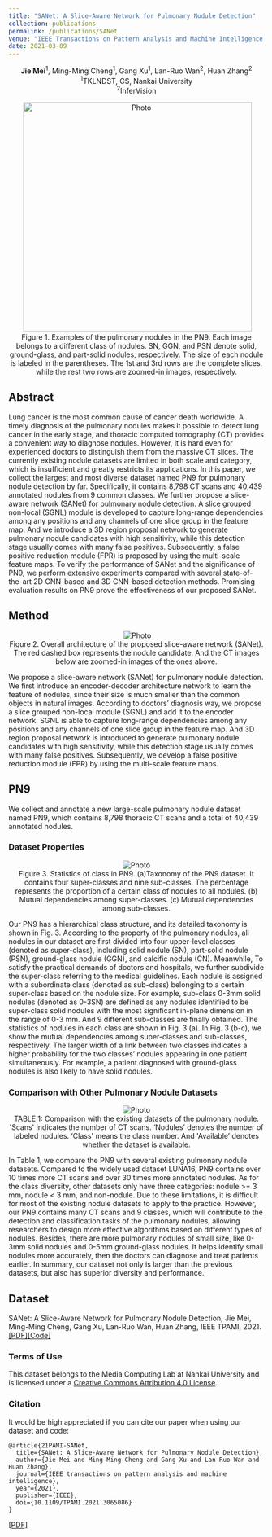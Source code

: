 ```yaml
---
title: "SANet: A Slice-Aware Network for Pulmonary Nodule Detection"
collection: publications
permalink: /publications/SANet
venue: "IEEE Transactions on Pattern Analysis and Machine Intelligence (TPAMI)"
date: 2021-03-09
---
```

<p align="center">
<b>Jie Mei</b><sup>1</sup>, Ming-Ming Cheng<sup>1</sup>, Gang Xu<sup>1</sup>, Lan-Ruo Wan<sup>2</sup>, Huan Zhang<sup>2</sup> <br>
<sup>1</sup>TKLNDST, CS, Nankai University <br>
<sup>2</sup>InferVision
</p>

<p align="center">
  <img src="https://jiemei.xyz/files/2021_TPAMI_SANet/SANet-examples.png?raw=true" alt="Photo" style="width: 450px;"/> <br>
 Figure 1. Examples of the pulmonary nodules in the PN9. 
 Each image belongs to a different class of nodules. SN, GGN, and PSN denote solid, ground-glass, and part-solid nodules, respectively. 
 The size of each nodule is labeled in the parentheses. The 1st and 3rd rows are the complete slices, while the rest two rows are zoomed-in images, respectively.
</p>

## Abstract
Lung cancer is the most common cause of cancer death worldwide. 
A timely diagnosis of the pulmonary nodules makes it possible to detect lung cancer in the early stage, 
and thoracic computed tomography (CT) provides a convenient way to diagnose nodules. 
However, it is hard even for experienced doctors to distinguish them from the massive CT slices. 
The currently existing nodule datasets are limited in both scale and category, 
which is insufficient and greatly restricts its applications. 
In this paper, we collect the largest and most diverse dataset named PN9 for pulmonary nodule detection by far. 
Specifically, it contains 8,798 CT scans and 40,439 annotated nodules from 9 common classes. 
We further propose a slice-aware network (SANet) for pulmonary nodule detection. 
A slice grouped non-local (SGNL) module is developed to capture long-range dependencies among any positions and any channels of one slice group in the feature map. 
And we introduce a 3D region proposal network to generate pulmonary nodule candidates with high sensitivity, while this detection stage usually comes with many false positives. 
Subsequently, a false positive reduction module (FPR) is proposed by using the multi-scale feature maps. 
To verify the performance of SANet and the significance of PN9, 
we perform extensive experiments compared with several state-of-the-art 2D CNN-based and 3D CNN-based detection methods. 
Promising evaluation results on PN9 prove the effectiveness of our proposed SANet.

## Method
<p align="center">
  <img src="https://jiemei.xyz/files/2021_TPAMI_SANet/SANet-method.png?raw=true" alt="Photo" style="max-width:750px"/> <br>
  Figure 2. Overall architecture of the proposed slice-aware network (SANet). The red dashed box represents the nodule candidate. 
  And the CT images below are zoomed-in images of the ones above.
</p>

We propose a slice-aware network (SANet) for pulmonary nodule detection. 
We first introduce an encoder-decoder architecture network to learn the feature of nodules, since their size is much smaller than the common objects in natural images. 
According to doctors’ diagnosis way, we propose a slice grouped non-local module (SGNL) and add it to the encoder network. 
SGNL is able to capture long-range dependencies among any positions and any channels of one slice group in the feature map. 
And 3D region proposal network is introduced to generate pulmonary nodule candidates with high sensitivity, while this detection stage usually comes with many false positives. 
Subsequently, we develop a false positive reduction module (FPR) by using the multi-scale feature maps.

## PN9
We collect and annotate a new large-scale pulmonary nodule
dataset named PN9, which contains 8,798 thoracic CT scans and
a total of 40,439 annotated nodules.

### Dataset Properties
<p align="center">
   <img src="https://jiemei.xyz/files/2021_TPAMI_SANet/SANet-class.png?raw=true" alt="Photo" style="max-width:750px"/> <br>
   Figure 3. Statistics of class in PN9. (a)Taxonomy of the PN9 dataset. 
   It contains four super-classes and nine sub-classes. 
   The percentage represents the proportion of a certain class of nodules to all nodules. 
   (b) Mutual dependencies among super-classes. (c) Mutual dependencies among sub-classes.
</p>

Our PN9 has a hierarchical class structure, and its detailed taxonomy is shown in Fig. 3. 
According to the property of the pulmonary nodules, all nodules in our dataset are first divided into four upper-level classes (denoted as super-class), 
including solid nodule (SN), part-solid nodule (PSN), ground-glass nodule (GGN), and calcific nodule (CN). 
Meanwhile, To satisfy the practical demands of doctors and hospitals, we further subdivide the super-class referring to the medical guidelines. 
Each nodule is assigned with a subordinate class (denoted as sub-class) belonging to a certain super-class based on the nodule size. 
For example, sub-class 0-3mm solid nodules (denoted as 0-3SN) are defined as any nodules identified to be super-class solid nodules with the most significant in-plane dimension in the range of 0-3 mm. And 9 different sub-classes are finally obtained. The statistics of nodules in each class are shown in Fig. 3 (a). 
In Fig. 3 (b-c), we show the mutual dependencies among super-classes and sub-classes, respectively. The larger width of a link between two classes indicates a higher probability for the two classes’ nodules appearing in one patient simultaneously. For example, a patient diagnosed with ground-glass nodules is also likely to have solid nodules.

### Comparison with Other Pulmonary Nodule Datasets
<p align="center">
   <img src="https://jiemei.xyz/files/2021_TPAMI_SANet/SANet-comparison.png?raw=true" alt="Photo" style="max-width:500px"/> <br>
   TABLE 1: Comparison with the existing datasets of the pulmonary nodule. 'Scans' indicates the number of CT scans. 
   ‘Nodules’ denotes the number of labeled nodules. ‘Class' means the class number. And 'Available’ denotes whether the dataset is available.
</p>

In Table 1, we compare the PN9 with several existing pulmonary nodule datasets. 
Compared to the widely used dataset LUNA16, PN9 contains over 10 times more CT scans and over 30 times more annotated nodules. 
As for the class diversity, other datasets only have three categories: nodule >= 3 mm, nodule < 3 mm, and non-nodule. 
Due to these limitations, it is difficult for most of the existing nodule datasets to apply to the practice. 
However, our PN9 contains many CT scans and 9 classes, which will contribute to the detection and classification tasks of the pulmonary nodules, 
allowing researchers to design more effective algorithms based on different types of nodules. 
Besides, there are more pulmonary nodules of small size, like 0-3mm solid nodules and 0-5mm ground-glass nodules. 
It helps identify small nodules more accurately, then the doctors can diagnose and treat patients earlier. 
In summary, our dataset not only is larger than the previous datasets, but also has superior diversity and performance.

## Dataset
SANet: A Slice-Aware Network for Pulmonary Nodule Detection, Jie Mei, Ming-Ming Cheng, Gang Xu, Lan-Ruo Wan, Huan Zhang, IEEE TPAMI, 2021. 
[[PDF]](https://jiemei.xyz/files/2021_TPAMI_SANet/2021_TPAMI_SANet.pdf)[[Code]](https://github.com/mj129/SANet)


### Terms of Use
This dataset belongs to the Media Computing Lab at Nankai University and is licensed under a [Creative Commons Attribution 4.0 License](https://creativecommons.org/licenses/by/4.0/legalcode).

### Citation
It would be high appreciated if you can cite our paper when using our dataset and code:
```
@article{21PAMI-SANet,
  title={SANet: A Slice-Aware Network for Pulmonary Nodule Detection},
  author={Jie Mei and Ming-Ming Cheng and Gang Xu and Lan-Ruo Wan and Huan Zhang},
  journal={IEEE transactions on pattern analysis and machine intelligence},
  year={2021},
  publisher={IEEE},
  doi={10.1109/TPAMI.2021.3065086}
}
```

[[PDF]](https://jiemei.xyz/files/2021_TPAMI_SANet/2021_TPAMI_SANet.pdf)